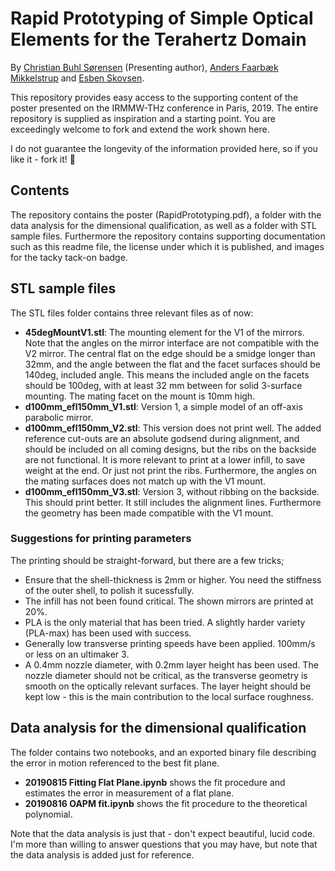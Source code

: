# Rapid Prototyping of Simple Optical Elements for the Terahertz Domain
By [Christian Buhl Sørensen](https://vbn.aau.dk/en/persons/139637) (Presenting author), [Anders Faarbæk Mikkelstrup](https://vbn.aau.dk/en/persons/143999) and [Esben Skovsen](https://vbn.aau.dk/en/persons/113858).

This repository provides easy access to the supporting content of the poster presented on the IRMMW-THz conference in Paris, 2019. The entire repository is supplied as inspiration and a starting point. You are exceedingly welcome to fork and extend the work shown here.

I do not guarantee the longevity of the information provided here, so if you like it - fork it! :dancer:


## Contents

The repository contains the poster (RapidPrototyping.pdf), a folder with the data analysis for the dimensional qualification, as well as a folder with STL sample files. Furthermore the repository contains supporting documentation such as this readme file, the license under which it is published, and images for the tacky tack-on badge.


## STL sample files
The STL files folder contains three relevant files as of now:
 - **45degMountV1.stl**: The mounting element for the V1 of the mirrors. Note that the angles on the mirror interface are not compatible with the V2 mirror. The central flat on the edge should be a smidge longer than 32mm, and the angle between the flat and the facet surfaces should be 140deg, included angle. This means the included angle on the facets should be 100deg, with at least 32 mm between for solid 3-surface mounting. The mating facet on the mount is 10mm high. 
 - **d100mm_efl150mm_V1.stl**: Version 1, a simple model of an off-axis parabolic mirror. 
 - **d100mm_efl150mm_V2.stl**: This version does not print well. The added reference cut-outs are an absolute godsend during alignment, and should be included on all coming designs, but the ribs on the backside are not functional. It is more relevant to print at a lower infill, to save weight at the end. Or just not print the ribs. Furthermore, the angles on the mating surfaces does not match up with the V1 mount.
 - **d100mm_efl150mm_V3.stl**: Version 3, without ribbing on the backside. This should print better. It still includes the alignment lines. Furthermore the geometry has been made compatible with the V1 mount.
 
### Suggestions for printing parameters
The printing should be straight-forward, but there are a few tricks;
 - Ensure that the shell-thickness is 2mm or higher. You need the stiffness of the outer shell, to polish it sucessfully. 
 - The infill has not been found critical. The shown mirrors are printed at 20%. 
 - PLA is the only material that has been tried. A slightly harder variety (PLA-max) has been used with success.
 - Generally low transverse printing speeds have been applied. 100mm/s or less on an ultimaker 3.
 - A 0.4mm nozzle diameter, with 0.2mm layer height has been used. The nozzle diameter should not be critical, as the transverse geometry is smooth on the optically relevant surfaces. The layer height should be kept low - this is the main contribution to the local surface roughness.
 
 
## Data analysis for the dimensional qualification
The folder contains two notebooks, and an exported binary file describing the error in motion referenced to the best fit plane. 
 
 - **20190815 Fitting Flat Plane.ipynb** shows the fit procedure and estimates the error in measurement of a flat plane.
 - **20190816 OAPM fit.ipynb** shows the fit procedure to the theoretical polynomial.
 
Note that the data analysis is just that - don't expect beautiful, lucid code. I'm more than willing to answer questions that you may have, but note that the data analysis is added just for reference.
